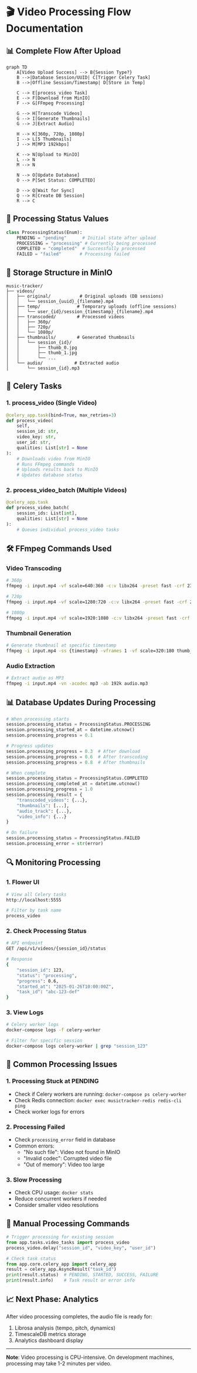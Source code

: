 # 🎬 Video Processing Flow Documentation

## 📊 Complete Flow After Upload

```mermaid
graph TD
    A[Video Upload Success] --> B{Session Type?}
    B -->|Database Session/UUID| C[Trigger Celery Task]
    B -->|Offline Session/Timestamp| D[Store in Temp]
    
    C --> E[process_video Task]
    E --> F[Download from MinIO]
    F --> G[FFmpeg Processing]
    
    G --> H[Transcode Videos]
    G --> I[Generate Thumbnails]
    G --> J[Extract Audio]
    
    H --> K[360p, 720p, 1080p]
    I --> L[5 Thumbnails]
    J --> M[MP3 192kbps]
    
    K --> N[Upload to MinIO]
    L --> N
    M --> N
    
    N --> O[Update Database]
    O --> P[Set Status: COMPLETED]
    
    D --> Q[Wait for Sync]
    Q --> R[Create DB Session]
    R --> C
```

## 🔄 Processing Status Values

```python
class ProcessingStatus(Enum):
    PENDING = "pending"      # Initial state after upload
    PROCESSING = "processing" # Currently being processed
    COMPLETED = "completed"  # Successfully processed
    FAILED = "failed"       # Processing failed
```

## 📁 Storage Structure in MinIO

```
music-tracker/
├── videos/
│   ├── original/           # Original uploads (DB sessions)
│   │   └── session_{uuid}_{filename}.mp4
│   ├── temp/              # Temporary uploads (offline sessions)
│   │   └── user_{id}/session_{timestamp}_{filename}.mp4
│   ├── transcoded/        # Processed videos
│   │   ├── 360p/
│   │   ├── 720p/
│   │   └── 1080p/
│   ├── thumbnails/        # Generated thumbnails
│   │   └── session_{id}/
│   │       ├── thumb_0.jpg
│   │       ├── thumb_1.jpg
│   │       └── ...
│   └── audio/            # Extracted audio
│       └── session_{id}.mp3
```

## 🎯 Celery Tasks

### 1. process_video (Single Video)
```python
@celery_app.task(bind=True, max_retries=3)
def process_video(
    self,
    session_id: str,
    video_key: str,
    user_id: str,
    qualities: List[str] = None
):
    # Downloads video from MinIO
    # Runs FFmpeg commands
    # Uploads results back to MinIO
    # Updates database status
```

### 2. process_video_batch (Multiple Videos)
```python
@celery_app.task
def process_video_batch(
    session_ids: List[int],
    qualities: List[str] = None
):
    # Queues individual process_video tasks
```

## 🛠️ FFmpeg Commands Used

### Video Transcoding
```bash
# 360p
ffmpeg -i input.mp4 -vf scale=640:360 -c:v libx264 -preset fast -crf 23 -c:a aac -b:a 128k output_360p.mp4

# 720p
ffmpeg -i input.mp4 -vf scale=1280:720 -c:v libx264 -preset fast -crf 23 -c:a aac -b:a 192k output_720p.mp4

# 1080p
ffmpeg -i input.mp4 -vf scale=1920:1080 -c:v libx264 -preset fast -crf 23 -c:a aac -b:a 256k output_1080p.mp4
```

### Thumbnail Generation
```bash
# Generate thumbnail at specific timestamp
ffmpeg -i input.mp4 -ss {timestamp} -vframes 1 -vf scale=320:180 thumb_{index}.jpg
```

### Audio Extraction
```bash
# Extract audio as MP3
ffmpeg -i input.mp4 -vn -acodec mp3 -ab 192k audio.mp3
```

## 📊 Database Updates During Processing

```python
# When processing starts
session.processing_status = ProcessingStatus.PROCESSING
session.processing_started_at = datetime.utcnow()
session.processing_progress = 0.1

# Progress updates
session.processing_progress = 0.3  # After download
session.processing_progress = 0.6  # After transcoding
session.processing_progress = 0.8  # After thumbnails

# When complete
session.processing_status = ProcessingStatus.COMPLETED
session.processing_completed_at = datetime.utcnow()
session.processing_progress = 1.0
session.processing_result = {
    "transcoded_videos": {...},
    "thumbnails": [...],
    "audio_track": {...},
    "video_info": {...}
}

# On failure
session.processing_status = ProcessingStatus.FAILED
session.processing_error = str(error)
```

## 🔍 Monitoring Processing

### 1. Flower UI
```bash
# View all Celery tasks
http://localhost:5555

# Filter by task name
process_video
```

### 2. Check Processing Status
```bash
# API endpoint
GET /api/v1/videos/{session_id}/status

# Response
{
    "session_id": 123,
    "status": "processing",
    "progress": 0.6,
    "started_at": "2025-01-26T10:00:00Z",
    "task_id": "abc-123-def"
}
```

### 3. View Logs
```bash
# Celery worker logs
docker-compose logs -f celery-worker

# Filter for specific session
docker-compose logs celery-worker | grep "session_123"
```

## 🐛 Common Processing Issues

### 1. Processing Stuck at PENDING
- Check if Celery workers are running: `docker-compose ps celery-worker`
- Check Redis connection: `docker exec musictracker-redis redis-cli ping`
- Check worker logs for errors

### 2. Processing Failed
- Check `processing_error` field in database
- Common errors:
  - "No such file": Video not found in MinIO
  - "Invalid codec": Corrupted video file
  - "Out of memory": Video too large

### 3. Slow Processing
- Check CPU usage: `docker stats`
- Reduce concurrent workers if needed
- Consider smaller video resolutions

## 🚀 Manual Processing Commands

```python
# Trigger processing for existing session
from app.tasks.video_tasks import process_video
process_video.delay("session_id", "video_key", "user_id")

# Check task status
from app.core.celery_app import celery_app
result = celery_app.AsyncResult("task_id")
print(result.status)  # PENDING, STARTED, SUCCESS, FAILURE
print(result.info)    # Task result or error info
```

## 📈 Next Phase: Analytics
After video processing completes, the audio file is ready for:
1. Librosa analysis (tempo, pitch, dynamics)
2. TimescaleDB metrics storage
3. Analytics dashboard display

---

**Note**: Video processing is CPU-intensive. On development machines, processing may take 1-2 minutes per video.